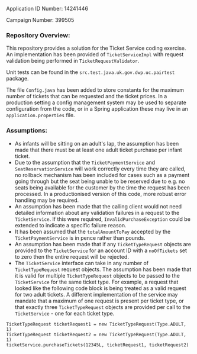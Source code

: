 Application ID Number: 14241446

Campaign Number: 399505

### Repository Overview:

This repository provides a solution for the Ticket Service coding exercise. An implementation has been provided of
`TicketServiceImpl` with request validation being performed in `TicketRequestValidator`.

Unit tests can be found in the `src.test.java.uk.gov.dwp.uc.pairtest` package.

The file `Config.java` has been added to store constants for the maximum number of tickets that can be requested and the
ticket prices. In a production setting a config management system may be used to separate configuration from the code,
or in a Spring application these may live in an `application.properties` file.

### Assumptions:

- As infants will be sitting on an adult's lap, the assumption has been made that there must be at least one adult
  ticket purchase per infant ticket.
- Due to the assumption that the `TicketPaymentService` and `SeatReservationService` will work correctly every time they
  are called, no rollback mechanism has been included for cases such as a payment going through but the seat being
  unable to be reserved due to e.g. no seats being available for the customer by the time the request has been
  processed. In a productionised version of this code, more robust error handling may be required.
- An assumption has been made that the calling client would not need detailed information about any validation failures
  in a request to the `TicketService`. If this were required, `InvalidPurchaseException` could be extended to indicate a
  specific failure reason.
- It has been assumed that the `totalAmountToPay` accepted by the `TicketPaymentService` is in pence rather than pounds.
- An assumption has been made that if any `TicketTypeRequest` objects are provided to the `TicketService` for an account
  ID with a `noOfTickets` set to zero then the entire request will be rejected.
- The `TicketService` interface can take in any number of `TicketTypeRequest` request objects. The assumption has been
  made that it is valid for multiple `TicketTypeRequest` objects to be passed to the `TicketService` for the same ticket
  type. For example, a request that looked like the following code block is being treated as a valid request for two
  adult tickets. A different implementation of the service may mandate that a maximum of one request is present per
  ticket type, or that exactly three `TicketTypeRequest` objects are provided per call to the `TicketService` - one for
  each ticket type.

```
TicketTypeRequest ticketRequest1 = new TicketTypeRequest(Type.ADULT, 1)
TicketTypeRequest ticketRequest2 = new TicketTypeRequest(Type.ADULT, 1)
ticketService.purchaseTickets(12345L, ticketRequest1, ticketRequest2)
```
